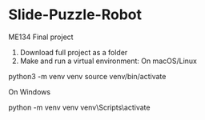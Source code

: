 # Slide-Puzzle-Robot
ME134 Final project

1. Download full project as a folder
2. Make and run a virtual environment:
On macOS/Linux

python3 -m venv venv
source venv/bin/activate

On Windows

python -m venv venv
venv\Scripts\activate



